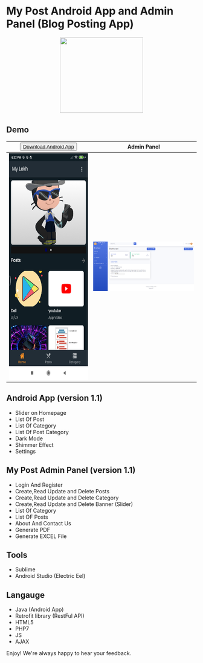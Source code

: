 # My Post Android App and Admin Panel (Blog Posting App)

<p align="center">
  <img width="220" height="200" src="https://i.imgur.com/3DkD3lk.jpg">
</p>

## Demo

| <button>[Download Android App](https://github.com/Dinesh2510/My-Post-Android-App-And-Admin-Panel/raw/master/app-debug.apk) </button> | Admin Panel               |
|--------------------------------------------------------------------------------------------------------------------------------------|---------------------------|
| <img src="ss_app.png" width="350" height="600">                                                                                      | ![alt text](post_web.png) |


## Android App (version 1.1)

- Slider on Homepage
- List Of Post
- List Of Category
- List Of Post Category
- Dark Mode
- Shimmer Effect
- Settings

## My Post Admin Panel (version 1.1)

- Login And Register
- Create,Read Update and Delete Posts
- Create,Read Update and Delete Category
- Create,Read Update and Delete Banner (Slider)
- List Of Category
- List OF Posts
- About And Contact Us
- Generate PDF
- Generate EXCEL File

## Tools

- Sublime
- Android Studio (Electric Eel)

## Langauge

- Java (Android App)
- Retrofit library (RestFul API)
- HTML5
- PHP7
- JS
- AJAX

Enjoy! We're always happy to hear your feedback.


